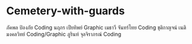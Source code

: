 # Cemetery-with-guards
ภัคพล ป้องภัย Coding
นฤภร เปียทิพย์ Graphic
เมธาวี จันทร์ไทย Coding
ชุติกาญจน์ เนติมงคลวิทย์ Coding/Graphic
ภูรินท์ จุลจิราภรณ์ Coding
